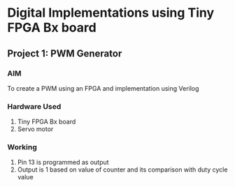 # Digital Implementations using Tiny FPGA Bx board

## Project 1: PWM Generator
### AIM 
To create a PWM using an FPGA and implementation using Verilog

### Hardware Used
1. Tiny FPGA Bx board
2. Servo motor

### Working
1. Pin 13 is programmed as output
2. Output is 1 based on value of counter and its comparison with duty cycle value
